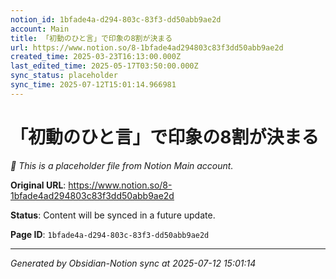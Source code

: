 ```yaml
---
notion_id: 1bfade4a-d294-803c-83f3-dd50abb9ae2d
account: Main
title: 「初動のひと言」で印象の8割が決まる
url: https://www.notion.so/8-1bfade4ad294803c83f3dd50abb9ae2d
created_time: 2025-03-23T16:13:00.000Z
last_edited_time: 2025-05-17T03:50:00.000Z
sync_status: placeholder
sync_time: 2025-07-12T15:01:14.966981
---
```


# 「初動のひと言」で印象の8割が決まる

*🔄 This is a placeholder file from Notion Main account.*

**Original URL**: https://www.notion.so/8-1bfade4ad294803c83f3dd50abb9ae2d

**Status**: Content will be synced in a future update.

**Page ID**: `1bfade4a-d294-803c-83f3-dd50abb9ae2d`

---

*Generated by Obsidian-Notion sync at 2025-07-12 15:01:14*
